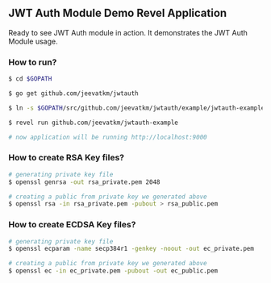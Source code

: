 ## JWT Auth Module Demo Revel Application

Ready to see JWT Auth module in action. It demonstrates the JWT Auth Module usage. 

### How to run?
```sh
$ cd $GOPATH

$ go get github.com/jeevatkm/jwtauth

$ ln -s $GOPATH/src/github.com/jeevatkm/jwtauth/example/jwtauth-example $GOPATH/src/github.com/jeevatkm/jwtauth-example

$ revel run github.com/jeevatkm/jwtauth-example

# now application will be running http://localhost:9000
```

### How to create RSA Key files?
```sh
# generating private key file
$ openssl genrsa -out rsa_private.pem 2048

# creating a public from private key we generated above
$ openssl rsa -in rsa_private.pem -pubout > rsa_public.pem
```

### How to create ECDSA Key files?
```sh
# generating private key file
$ openssl ecparam -name secp384r1 -genkey -noout -out ec_private.pem

# creating a public from private key we generated above
$ openssl ec -in ec_private.pem -pubout -out ec_public.pem
```
